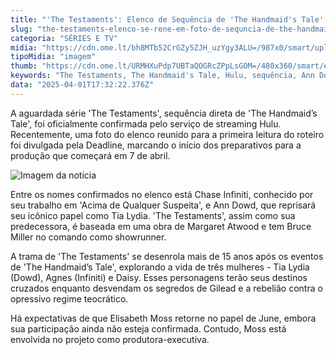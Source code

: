 ```yaml
---
title: "'The Testaments': Elenco de Sequência de 'The Handmaid's Tale' se Reúne para Leitura de Roteiro"
slug: "the-testaments-elenco-se-rene-em-foto-de-sequncia-de-the-handmaids-tale"
categoria: "SÉRIES E TV"
midia: "https://cdn.ome.lt/bh8MTb52CrGZy5ZJH_uzYgy3ALU=/987x0/smart/uploads/conteudo/fotos/02_yFu7EUm.jpg"
tipoMidia: "imagem"
thumb: "https://cdn.ome.lt/URMHXuPdp7UBTaQOGRcZPpLsGOM=/480x360/smart/extras/conteudos/Captura_de_tela_2025-04-01_141138.png"
keywords: "The Testaments, The Handmaid's Tale, Hulu, sequência, Ann Dowd, Elisabeth Moss"
data: "2025-04-01T17:32:22.376Z"
---
```


A aguardada série 'The Testaments', sequência direta de 'The Handmaid’s Tale', foi oficialmente confirmada pelo serviço de streaming Hulu. Recentemente, uma foto do elenco reunido para a primeira leitura do roteiro foi divulgada pela Deadline, marcando o início dos preparativos para a produção que começará em 7 de abril.

![Imagem da notícia](https://cdn.ome.lt/8DPloGAoSzVOpasdmOze7YxgulM=/fit-in/837x500/smart/uploads/conteudo/fotos/Captura_de_tela_2025-04-01_141335.png)

Entre os nomes confirmados no elenco está Chase Infiniti, conhecido por seu trabalho em 'Acima de Qualquer Suspeita', e Ann Dowd, que reprisará seu icônico papel como Tia Lydia. 'The Testaments', assim como sua predecessora, é baseada em uma obra de Margaret Atwood e tem Bruce Miller no comando como showrunner.

A trama de 'The Testaments' se desenrola mais de 15 anos após os eventos de 'The Handmaid’s Tale', explorando a vida de três mulheres - Tia Lydia (Dowd), Agnes (Infiniti) e Daisy. Esses personagens terão seus destinos cruzados enquanto desvendam os segredos de Gilead e a rebelião contra o opressivo regime teocrático.

Há expectativas de que Elisabeth Moss retorne no papel de June, embora sua participação ainda não esteja confirmada. Contudo, Moss está envolvida no projeto como produtora-executiva.